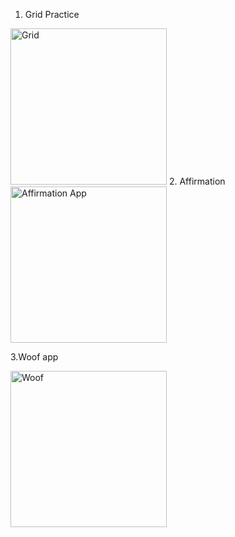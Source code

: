 1. Grid Practice

<img src="https://github.com/korniykom/Android-Basics-with-Compose/assets/81708839/87c927b1-fad0-4560-bfc3-2c16bbec104f" alt="Grid" width="250"/>
2. Affirmation

<img src="https://github.com/korniykom/Android-Basics-with-Compose/assets/81708839/c85e8081-4230-4efc-a236-021b57109ceb" alt="Affirmation App" width="250"/>

3.Woof app

<img src="https://github.com/korniykom/Android-Basics-with-Compose/assets/81708839/50fb598a-48fe-4bc9-a9cc-093a868fa4fd" alt="Woof" width="250"/>

